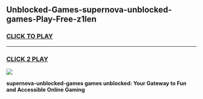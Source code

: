 
## Unblocked-Games-supernova-unblocked-games-Play-Free-z1len
<h3>
<a href="https://premium76.site?title=supernova-unblocked-games&ref=21A">CLICK TO PLAY</a></h3>
<hr>

<h3>
<a href="https://premium76.site?title=supernova-unblocked-games&ref=21A">CLICK 2 PLAY</a>
  
</h3>

<a href="https://premium76.site?title=supernova-unblocked-games&ref=21A"><img src="https://clearcache.store/games.png"></a>


**supernova-unblocked-games games unblocked: Your Gateway to Fun and Accessible Online Gaming**

